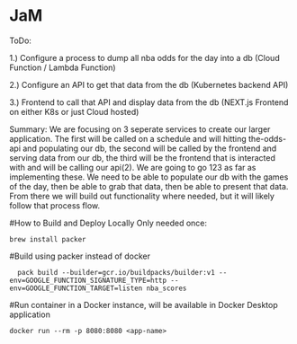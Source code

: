 # JaM

ToDo:

1.) Configure a process to dump all nba odds for the day into a db (Cloud Function / Lambda Function)

2.) Configure an API to get that data from the db (Kubernetes backend API)

3.) Frontend to call that API and display data from the db (NEXT.js Frontend on either K8s or just  Cloud hosted)

Summary: 
  We are focusing on 3 seperate services to create our larger application. The first will be called on a schedule and will hitting the-odds-api and populating our db, the second will be called by the frontend and serving data from our db, the third will be the frontend that is interacted with and will be calling our api(2). We are going to go 123 as far as implementing these. We need to be able to populate our db with the games of the day, then be able to grab that data, then be able to present that data. From there we will build out functionality where needed, but it will likely follow that process flow.

#How to Build and Deploy Locally
Only needed once:
```
brew install packer
```
#Build using packer instead of docker
```
  pack build --builder=gcr.io/buildpacks/builder:v1 --env=GOOGLE_FUNCTION_SIGNATURE_TYPE=http --env=GOOGLE_FUNCTION_TARGET=listen nba_scores
```
#Run container in a Docker instance, will be available in Docker Desktop application
```
docker run --rm -p 8080:8080 <app-name>
```
